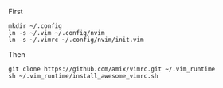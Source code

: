 First

    mkdir ~/.config
    ln -s ~/.vim ~/.config/nvim
    ln -s ~/.vimrc ~/.config/nvim/init.vim
    
Then

    git clone https://github.com/amix/vimrc.git ~/.vim_runtime
    sh ~/.vim_runtime/install_awesome_vimrc.sh
